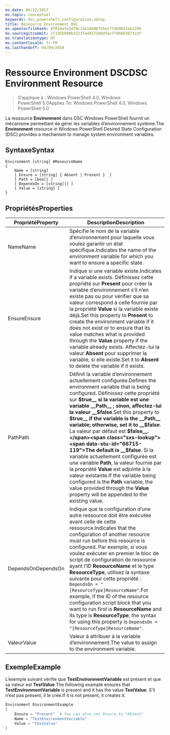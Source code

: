 ```yaml
---
ms.date: 06/12/2017
ms.topic: conceptual
keywords: dsc,powershell,configuration,setup
title: Ressource Environment DSC
ms.openlocfilehash: 4f024afe2d70c13e19406745ec7fd69821ab229b
ms.sourcegitcommit: cf195b090b3223fa4917206dfec7f0b603873cdf
ms.translationtype: HT
ms.contentlocale: fr-FR
ms.lasthandoff: 04/09/2018
---
```

# <a name="dsc-environment-resource"></a><span data-ttu-id="66715-103">Ressource Environment DSC</span><span class="sxs-lookup"><span data-stu-id="66715-103">DSC Environment Resource</span></span>

> <span data-ttu-id="66715-104">S’applique à : Windows PowerShell 4.0, Windows PowerShell 5.0</span><span class="sxs-lookup"><span data-stu-id="66715-104">Applies To: Windows PowerShell 4.0, Windows PowerShell 5.0</span></span>

<span data-ttu-id="66715-105">La ressource __Environment__ dans DSC Windows PowerShell fournit un mécanisme permettant de gérer les variables d’environnement système.</span><span class="sxs-lookup"><span data-stu-id="66715-105">The __Environment__ resource in Windows PowerShell Desired State Configuration (DSC) provides a mechanism to manage system environment variables.</span></span>

## <a name="syntax"></a><span data-ttu-id="66715-106">Syntaxe</span><span class="sxs-lookup"><span data-stu-id="66715-106">Syntax</span></span>
``` mof
Environment [string] #ResourceName
{
    Name = [string]
    [ Ensure = [string] { Absent | Present }  ]
    [ Path = [bool] ]
    [ DependsOn = [string[]] ]
    [ Value = [string] ]
}
```

## <a name="properties"></a><span data-ttu-id="66715-107">Propriétés</span><span class="sxs-lookup"><span data-stu-id="66715-107">Properties</span></span>

|  <span data-ttu-id="66715-108">Propriété</span><span class="sxs-lookup"><span data-stu-id="66715-108">Property</span></span>  |  <span data-ttu-id="66715-109">Description</span><span class="sxs-lookup"><span data-stu-id="66715-109">Description</span></span>   |
|---|---|
| <span data-ttu-id="66715-110">Name</span><span class="sxs-lookup"><span data-stu-id="66715-110">Name</span></span>| <span data-ttu-id="66715-111">Spécifie le nom de la variable d’environnement pour laquelle vous voulez garantir un état spécifique.</span><span class="sxs-lookup"><span data-stu-id="66715-111">Indicates the name of the environment variable for which you want to ensure a specific state.</span></span>|
| <span data-ttu-id="66715-112">Ensure</span><span class="sxs-lookup"><span data-stu-id="66715-112">Ensure</span></span>| <span data-ttu-id="66715-113">Indique si une variable existe.</span><span class="sxs-lookup"><span data-stu-id="66715-113">Indicates if a variable exists.</span></span> <span data-ttu-id="66715-114">Définissez cette propriété sur __Present__ pour créer la variable d’environnement s’il n’en existe pas ou pour vérifier que sa valeur correspond à celle fournie par la propriété __Value__ si la variable existe déjà.</span><span class="sxs-lookup"><span data-stu-id="66715-114">Set this property to __Present__ to create the environment variable if it does not exist or to ensure that its value matches what is provided through the __Value__ property if the variable already exists.</span></span> <span data-ttu-id="66715-115">Affectez-lui la valeur __Absent__ pour supprimer la variable, si elle existe.</span><span class="sxs-lookup"><span data-stu-id="66715-115">Set it to __Absent__ to delete the variable if it exists.</span></span>|
| <span data-ttu-id="66715-116">Path</span><span class="sxs-lookup"><span data-stu-id="66715-116">Path</span></span>| <span data-ttu-id="66715-117">Définit la variable d’environnement actuellement configurée.</span><span class="sxs-lookup"><span data-stu-id="66715-117">Defines the environment variable that is being configured.</span></span> <span data-ttu-id="66715-118">Définissez cette propriété sur __$true__ si la variable est une variable __Path__ ; sinon, affectez-lui la valeur __$false__.</span><span class="sxs-lookup"><span data-stu-id="66715-118">Set this property to __$true__ if the variable is the __Path__ variable; otherwise, set it to __$false__.</span></span> <span data-ttu-id="66715-119">La valeur par défaut est __$false__.</span><span class="sxs-lookup"><span data-stu-id="66715-119">The default is __$false__.</span></span> <span data-ttu-id="66715-120">Si la variable actuellement configurée est une variable __Path__, la valeur fournie par la propriété __Value__ est adjointe à la valeur existante.</span><span class="sxs-lookup"><span data-stu-id="66715-120">If the variable being configured is the __Path__ variable, the value provided through the __Value__ property will be appended to the existing value.</span></span>|
| <span data-ttu-id="66715-121">DependsOn</span><span class="sxs-lookup"><span data-stu-id="66715-121">DependsOn</span></span> | <span data-ttu-id="66715-122">Indique que la configuration d’une autre ressource doit être exécutée avant celle de cette ressource.</span><span class="sxs-lookup"><span data-stu-id="66715-122">Indicates that the configuration of another resource must run before this resource is configured.</span></span> <span data-ttu-id="66715-123">Par exemple, si vous voulez exécuter en premier le bloc de script de configuration de ressource ayant l’ID __ResourceName__ et le type __ResourceType__, utilisez la syntaxe suivante pour cette propriété : `DependsOn = "[ResourceType]ResourceName"`.</span><span class="sxs-lookup"><span data-stu-id="66715-123">For example, if the ID of the resource configuration script block that you want to run first is __ResourceName__ and its type is __ResourceType__, the syntax for using this property is `DependsOn = "[ResourceType]ResourceName"`.</span></span>|
| <span data-ttu-id="66715-124">Valeur</span><span class="sxs-lookup"><span data-stu-id="66715-124">Value</span></span>| <span data-ttu-id="66715-125">Valeur à attribuer à la variable d’environnement.</span><span class="sxs-lookup"><span data-stu-id="66715-125">The value to assign to the environment variable.</span></span>|

## <a name="example"></a><span data-ttu-id="66715-126">Exemple</span><span class="sxs-lookup"><span data-stu-id="66715-126">Example</span></span>

<span data-ttu-id="66715-127">L’exemple suivant vérifie que __TestEnvironmentVariable__ est présent et que sa valeur est __TestValue__.</span><span class="sxs-lookup"><span data-stu-id="66715-127">The following example ensures that __TestEnvironmentVariable__ is present and it has the value __TestValue__.</span></span> <span data-ttu-id="66715-128">S’il n’est pas présent, il le crée.</span><span class="sxs-lookup"><span data-stu-id="66715-128">If it is not present, it creates it.</span></span>

```powershell
Environment EnvironmentExample
{
    Ensure = "Present"  # You can also set Ensure to "Absent"
    Name = "TestEnvironmentVariable"
    Value = "TestValue"
}
```
